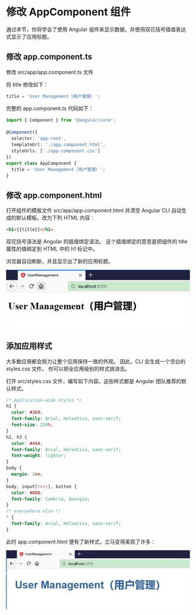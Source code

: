# 修改 AppComponent 组件

通过本节，你将学会了使用 Angular 组件来显示数据，并使用双花括号插值表达式显示了应用标题。

## 修改 app.component.ts

修改 src/app/app.component.ts 文件


将 title 修改如下：

```ts
title = 'User Management（用户管理）';
```

完整的 app.component.ts 代码如下：


```ts
import { Component } from '@angular/core';

@Component({
  selector: 'app-root',
  templateUrl: './app.component.html',
  styleUrls: ['./app.component.css']
})
export class AppComponent {
  title = 'User Management（用户管理）';
}
```

## 修改 app.component.html


打开组件的模板文件 src/app/app.component.html 并清空 Angular CLI 自动生成的默认模板。改为下列 HTML 内容：

```html
<h1>{{title}}</h1>
```

双花括号语法是 Angular 的插值绑定语法。 这个插值绑定的意思是把组件的 title 属性的值绑定到 HTML 中的 h1 标记中。

浏览器自动刷新，并且显示出了新的应用标题。


![](../images/edit-app-component/title.jpg)

  


## 添加应用样式

大多数应用都会努力让整个应用保持一致的外观。 因此，CLI 会生成一个空白的 styles.css 文件。 你可以把全应用级别的样式放进去。

打开 src/styles.css 文件，编写如下内容。这些样式都是 Angular 团队推荐的默认样式。

```css
/* Application-wide Styles */
h1 {
  color: #369;
  font-family: Arial, Helvetica, sans-serif;
  font-size: 250%;
}
h2, h3 {
  color: #444;
  font-family: Arial, Helvetica, sans-serif;
  font-weight: lighter;
}
body {
  margin: 2em;
}
body, input[text], button {
  color: #888;
  font-family: Cambria, Georgia;
}
/* everywhere else */
* {
  font-family: Arial, Helvetica, sans-serif;
}
```

此时 app.component.html 便有了新样式，立马变得美观了许多：

![](../images/edit-app-component/style.jpg)